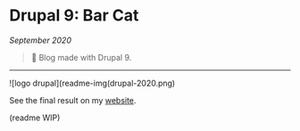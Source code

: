 # Drupal 9: Bar Cat


*September 2020*

> 🔨  Blog made with Drupal 9.

* * *

![logo drupal](readme-img(drupal-2020.png)

See the final result on my [website](https://raigyo-dev.be/bar-cat/).

(readme WIP)